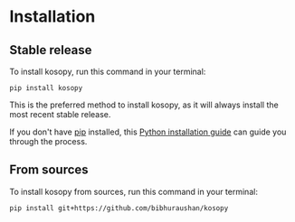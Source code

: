 # Installation

## Stable release

To install kosopy, run this command in your terminal:

```
pip install kosopy
```

This is the preferred method to install kosopy, as it will always install the most recent stable release.

If you don't have [pip](https://pip.pypa.io) installed, this [Python installation guide](http://docs.python-guide.org/en/latest/starting/installation/) can guide you through the process.

## From sources

To install kosopy from sources, run this command in your terminal:

```
pip install git+https://github.com/bibhuraushan/kosopy
```
